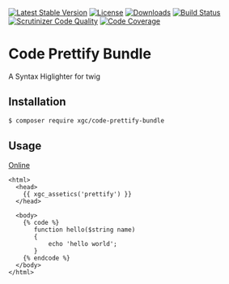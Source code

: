 [![Latest Stable Version](https://poser.pugx.org/xgc/code-prettify-bundle/v/stable)](https://packagist.org/packages/xgc/code-prettify-bundle)
[![License](https://poser.pugx.org/xgc/code-prettify-bundle/license)](https://packagist.org/packages/xgc/code-prettify-bundle)
[![Downloads](https://poser.pugx.org/xgc/code-prettify-bundle/downloads)](https://packagist.org/packages/xgc/code-prettify-bundle)
[![Build Status](https://travis-ci.org/xgc1986/prettify-bundle.svg?branch=master)](https://travis-ci.org/xgc1986/prettify-bundle)
[![Scrutinizer Code Quality](https://scrutinizer-ci.com/g/xgc1986/prettify-bundle/badges/quality-score.png?b=master)](https://scrutinizer-ci.com/g/xgc1986/prettify-bundle/?branch=master)
[![Code Coverage](https://scrutinizer-ci.com/g/xgc1986/prettify-bundle/badges/coverage.png?b=master)](https://scrutinizer-ci.com/g/xgc1986/prettify-bundle/?branch=master)

# Code Prettify Bundle

A Syntax Higlighter for twig

## Installation

```bash
$ composer require xgc/code-prettify-bundle
```

## Usage

[Online](http://xgc-samples.herokuapp.com)

```twig
<html>
  <head>
    {{ xgc_assetics('prettify') }}       
  </head>
  
  <body>
    {% code %}
       function hello($string name)
       {
           echo 'hello world';
       }
    {% endcode %}
  </body>
</html>
```

